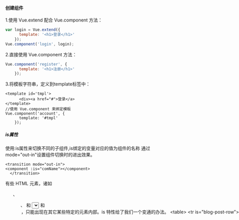 #### 创建组件

1.使用 Vue.extend 配合 Vue.component 方法：
```javascript
var login = Vue.extend({
      template: '<h1>登录</h1>'
    });
Vue.component('login', login);
```
2.直接使用 Vue.component 方法：

```javascript
Vue.component('register', {
      template: '<h1>注册</h1>'
    });
```
3.将模板字符串，定义到template标签中：
```vue
<template id='tmpl'>
      <div><a href="#">登录</a> 
</template>
//使用 Vue.component 来绑定模板
Vue.component('account', {
      template: '#tmpl'
    });
```
##### is属性

使用:is属性来切换不同的子组件,is绑定的变量对应的值为组件的名称
通过mode="out-in"设置组件切换时的进出效果。
```vue
<transition mode="out-in">
<component :is="comName"></component>
  </transition>
```
有些 HTML 元素，诸如 <ul>、<ol>、<table> 和 <select>，对于哪些元素可以出现在其内部是有严格限制的。而有些元素，诸如 <li>、<tr> 和 <option>，只能出现在其它某些特定的元素内部。is 特性给了我们一个变通的办法。
```vue
<table>
  <tr is="blog-post-row"></tr>
</table>
```
#### 父组件向子组件传值

父组件在子组件元素上绑定一个属性，对应着父组件的数据

```vue
//给 prop 传入一个静态的值，
<blog-post title="My journey with Vue"></blog-post>

//给 prop 传入一个动态的值，如果传的是JavaScript 表达式而不是一个字符串。也需要绑定形式。
<div id="app">
    <div>    
      <child v-bind:message="parentMsg"></child>
    </div>
</div>
```
子组件通过porps获得父组件绑定的属性名。只可读不可改。Props使用对象类型，可以添加额外的验证功能
```vue
Vue.component('child', {
  props: ['message'],
  template: '<span>{{ message }}</span>'
})
```
不应在一个子组件内部改变 prop。
在 JavaScript 中对象和数组是通过引用传入的，所以对于一个数组或对象类型的 prop 来说，在子组件中改变这个对象或数组本身将会影响到父组件的状态。

#### 子组件向父组件传值  

在子组件上绑定一个事件，事件方法里写this.$emit('increment')来触发父组件绑定的事件方法。可以增加参数传递给父组件，因此可以实现子数据传递给父组件。

```vue
Vue.component('button-counter', {
  template: '<button v-on:click="incrementHandler">{{ counter }}</button>',
  data() {
    return {
      counter: 0
    }
  },
  methods: {
    incrementHandler() {
      this.counter += 1
      this.$emit('increment')
    }
  },
})
```
父组件绑定的事件方法incrementTotal会被调用，
```vue
<div id="app">
    <div id="counter-event-example">
      <p>{{ total }}</p>
      <button-counter v-on:increment="incrementTotal"></button-counter>//在组件上绑定事件监听
    </div>
</div>
```
.sync 修饰符：
用来简写子组件给父组件传值，不再需要父组件特意定一个方法接受子组件参数
```vue
<text-document v-bind:title.sync="doc.title"></text-document>
this.$emit('update:title', newTitle)
```

#### 插槽

缩写字符 #，v-slot:header 可以被重写为 #header
实现将父组件里分发内容给子组件

```vue
<navigation-link url="/profile">
  Your Profile
</navigation-link>
<a
  v-bind:href="url"
  class="nav-link"
>
  <slot></slot>
</a>
//当组件渲染的时候，<slot></slot> 将会被替换为“Your Profile”。
```
给插槽命名，以使用多个插槽,没有命名的为默认插槽。
```vue
<!--子组件-->
<div class="container">
  <header>
    <slot name="header"></slot>
  </header>
  <main>
    <slot></slot>
  </main>
  <footer>
    <slot name="footer"></slot>
  </footer>
</div>
<!--父组件-->
<base-layout>
  <template v-slot:header>
    <h1>Here might be a page title</h1>
  </template>
  <p>A paragraph for the main content.</p>
  <p>And another one.</p>
  <template v-slot:footer>
    <p>Here's some contact info</p>
  </template>
</base-layout>
```
注意 v-slot 只能添加在一个 <template> 上

父级模板里的所有内容都是在父级作用域中编译的；子模板里的所有内容都是在子作用域中编译的。可以通过bind向父组件传递数据。
```vue
<!--子组件-->
<span>
  <slot v-bind:user="user">
    {{ user.lastName }}
  </slot>
</span>
<!--父组件，接收对应插槽default的数据并定义一个名称。-->
<current-user>
  <template v-slot:default="slotProps">
    {{ slotProps.user.firstName }}
  </template>
</current-user>
```
解构插槽 Prop
```vue
<current-user v-slot="{ user }">
  {{ user.firstName }}
</current-user>
```
#### keep-alive

```vue
<!-- 失活的组件将会被缓存！切换组件保持页面之前的状态,
注意<keep-alive> 要求被切换到的组件都有自己的名字，
不论是通过组件的 name 选项还是局部/全局注册-->
<keep-alive>
  <component v-bind:is="currentTabComponent"></component>
</keep-alive>
```